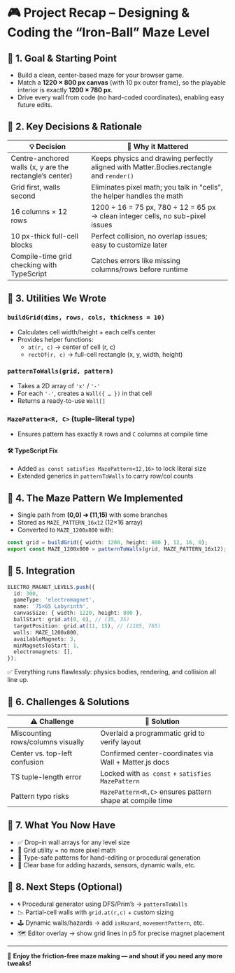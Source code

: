 # 🎮 Project Recap – Designing & Coding the “Iron-Ball” Maze Level

## 🎯 1. Goal & Starting Point

- Build a clean, center-based maze for your browser game.
- Match a **1220 × 800 px canvas** (with 10 px outer frame), so the playable interior is exactly **1200 × 780 px**.
- Drive every wall from code (no hard-coded coordinates), enabling easy future edits.

## 🧠 2. Key Decisions & Rationale

| 💡 Decision                                             | 📝 Why it Mattered                                                                      |
| ------------------------------------------------------- | --------------------------------------------------------------------------------------- |
| Centre-anchored walls (x, y are the rectangle’s center) | Keeps physics and drawing perfectly aligned with Matter.Bodies.rectangle and `render()` |
| Grid first, walls second                                | Eliminates pixel math; you talk in "cells", the helper handles the math                 |
| 16 columns × 12 rows                                    | 1200 ÷ 16 = 75 px, 780 ÷ 12 = 65 px → clean integer cells, no sub-pixel issues          |
| 10 px-thick full-cell blocks                            | Perfect collision, no overlap issues; easy to customize later                           |
| Compile-time grid checking with TypeScript              | Catches errors like missing columns/rows before runtime                                 |

## 🧰 3. Utilities We Wrote

### `buildGrid(dims, rows, cols, thickness = 10)`

- Calculates cell width/height + each cell’s center
- Provides helper functions:
  - `at(r, c)` → center of cell (r, c)
  - `rectOf(r, c)` → full-cell rectangle (x, y, width, height)

### `patternToWalls(grid, pattern)`

- Takes a 2D array of `'x'` / `'-'`
- For each `'-'`, creates a `Wall({ … })` in that cell
- Returns a ready-to-use `Wall[]`

### `MazePattern<R, C>` (tuple-literal type)

- Ensures pattern has exactly `R` rows and `C` columns at compile time

#### 🛠 TypeScript Fix

- Added `as const satisfies MazePattern<12,16>` to lock literal size
- Extended generics in `patternToWalls` to carry row/col counts

## 🧩 4. The Maze Pattern We Implemented

- Single path from **(0,0) ➔ (11,15)** with some branches
- Stored as `MAZE_PATTERN_16x12` (12×16 array)
- Converted to `MAZE_1200x800` with:

```ts
const grid = buildGrid({ width: 1200, height: 800 }, 12, 16, 0);
export const MAZE_1200x800 = patternToWalls(grid, MAZE_PATTERN_16x12);
```

## 🔌 5. Integration

```ts
ELECTRO_MAGNET_LEVELS.push({
  id: 300,
  gameType: 'electromagnet',
  name: '75×65 Labyrinth',
  canvasSize: { width: 1220, height: 800 },
  ballStart: grid.at(0, 0), // (35, 35)
  targetPosition: grid.at(11, 15), // (1185, 765)
  walls: MAZE_1200x800,
  availableMagnets: 3,
  minMagnetsToStart: 1,
  electromagnets: [],
});
```

✅ Everything runs flawlessly: physics bodies, rendering, and collision all line up.

## 🧗 6. Challenges & Solutions

| ⚠️ Challenge                      | 🔧 Solution                                              |
| --------------------------------- | -------------------------------------------------------- |
| Miscounting rows/columns visually | Overlaid a programmatic grid to verify layout            |
| Center vs. top-left confusion     | Confirmed center-coordinates via Wall + Matter.js docs   |
| TS tuple-length error             | Locked with `as const` + `satisfies MazePattern`         |
| Pattern typo risks                | `MazePattern<R,C>` ensures pattern shape at compile time |

## 🏁 7. What You Now Have

- ✅ Drop-in wall arrays for any level size
- 📏 Grid utility = no more pixel math
- 🔐 Type-safe patterns for hand-editing or procedural generation
- 🧱 Clear base for adding hazards, sensors, dynamic walls, etc.

## 🔮 8. Next Steps (Optional)

- 🌀 Procedural generator using DFS/Prim’s → `patternToWalls`
- 📉 Partial-cell walls with `grid.at(r,c)` + custom sizing
- 🕹 Dynamic walls/hazards → add `isHazard`, `movementPattern`, etc.
- 🗺 Editor overlay → show grid lines in p5 for precise magnet placement

---

🎉 **Enjoy the friction-free maze making — and shout if you need any more tweaks!**
